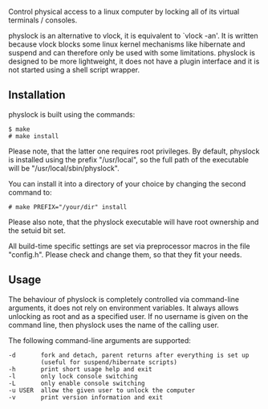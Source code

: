 Control physical access to a linux computer by locking all of its virtual
terminals / consoles.

physlock is an alternative to vlock, it is equivalent to `vlock -an'. It is
written because vlock blocks some linux kernel mechanisms like hibernate and
suspend and can therefore only be used with some limitations.
physlock is designed to be more lightweight, it does not have a plugin
interface and it is not started using a shell script wrapper.

Installation
------------
physlock is built using the commands:

    $ make
    # make install

Please note, that the latter one requires root privileges.
By default, physlock is installed using the prefix "/usr/local", so the full
path of the executable will be "/usr/local/sbin/physlock".

You can install it into a directory of your choice by changing the second
command to:

    # make PREFIX="/your/dir" install

Please also note, that the physlock executable will have root ownership and the
setuid bit set.

All build-time specific settings are set via preprocessor macros in the file
"config.h". Please check and change them, so that they fit your needs.

Usage
-----
The behaviour of physlock is completely controlled via command-line arguments,
it does not rely on environment variables.
It always allows unlocking as root and as a specified user. If no username is
given on the command line, then physlock uses the name of the calling user.

The following command-line arguments are supported:

    -d       fork and detach, parent returns after everything is set up
             (useful for suspend/hibernate scripts)
    -h       print short usage help and exit
    -l       only lock console switching
    -L       only enable console switching
    -u USER  allow the given user to unlock the computer
    -v       print version information and exit
